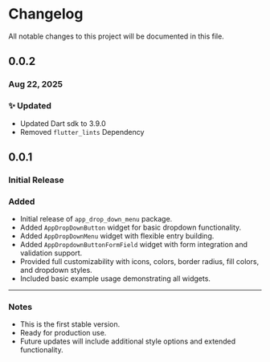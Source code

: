 # Changelog

All notable changes to this project will be documented in this file.

## 0.0.2

### Aug 22, 2025

### ✨ Updated

- Updated Dart sdk to 3.9.0
- Removed `flutter_lints` Dependency

## 0.0.1

### Initial Release

### Added

- Initial release of `app_drop_down_menu` package.
- Added `AppDropDownButton` widget for basic dropdown functionality.
- Added `AppDropDownMenu` widget with flexible entry building.
- Added `AppDropdownButtonFormField` widget with form integration and validation support.
- Provided full customizability with icons, colors, border radius, fill colors, and dropdown styles.
- Included basic example usage demonstrating all widgets.

---

### Notes

- This is the first stable version.
- Ready for production use.
- Future updates will include additional style options and extended functionality.


